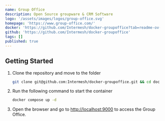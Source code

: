 ```yaml
---
name: Group Office
description: Open Source groupware & CRM Software
logo: '/assets/images/logos/group-office.svg'
homepage: 'https://www.group-office.com/'
docker: 'https://github.com/Intermesh/docker-groupoffice?tab=readme-ov-file#using-docker-compose'
github: 'https://github.com/Intermesh/docker-groupoffice'
tags: []
published: true
---
```


## Getting Started

1. Clone the repository and move to the folder
    ```bash
    git clone git@github.com:Intermesh/docker-groupoffice.git && cd docker-groupoffice
    ```
2. Run the following command to start the container
    ```bash
    docker compose up -d
    ```
3. Open the browser and go to [http://localhost:9000](http://localhost:9000) to access the Group Office.
